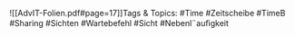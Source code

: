 
![[AdvIT-Folien.pdf#page=17]]Tags & Topics:
   #Time
   #Zeitscheibe
   #TimeB
   #Sharing
   #Sichten
   #Wartebefehl
   #Sicht
   #Nebenl¨auﬁgkeit